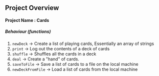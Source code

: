 ## Project Overview

#### Project Name : Cards
##### Behaviour (functions)
1. `newDeck` -> Create a list of playing cards, Essentially an array of strings
2. `print` -> Log out the contents of a deck of cards
3. `shuffle` -> Shuffles all the cards in a deck
4. `deal` -> Create a "hand" of cards.
5. `saveToFile` -> Save a list of cards to a file on the local machine
6. `newDeckFromFile` -> Load a list of cards from the local machine
